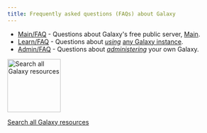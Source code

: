 ```yaml
---
title: Frequently asked questions (FAQs) about Galaxy
---
```

<slot name="/faqs/linkbox" />


* [Main/FAQ](/main/faq/) - Questions about Galaxy's free public server, [Main](/main/).
* [Learn/FAQ](/learn/faq/) - Questions about *[using](/learn/)* [any Galaxy instance](/use/).
* [Admin/FAQ](/admin/faq/) - Questions about *[administering](/admin/)* your own Galaxy.

<div class='center'>
<a href='/search/'><img src="/images/galaxy-logos/galaxy-web-search.png" alt="Search all Galaxy resources" width="120" /></a>

[Search all Galaxy resources](/search/)
</div>
